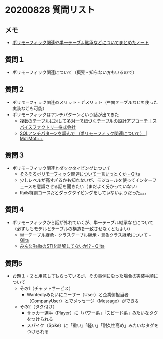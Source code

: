 # 20200828 質問リスト

## メモ

- [ポリモーフィック関連や単一テーブル継承などについてまとめたノート](10_issue_note_polymorphic.md)

## 質問１

- ポリモーフィック関連について（概要 - 知らない方もいるので）

## 質問２

- ポリモーフィック関連のメリット・デメリット（中間テーブルなどを使った実装なども可能）
- ポリモーフィックはアンチパターンという話が出てきた
  - [複数のテーブルに対して多対一で紐づくテーブルの設計アプローチ｜スパイスファクトリー株式会社](https://spice-factory.co.jp/development/has-and-belongs-to-many-table/)
  - [SQLアンチパターンを読んで （ポリモーフィック関連について） \| MotiMoti\+\+](https://blog.motimotilab.com/?p=207)

## 質問３

- ポリモーフィック関連とダックタイピングについて
  - [そろそろポリモーフィック関連について一言いっとくか \- Qiita](https://qiita.com/joker1007/items/9da1e279424554df7bb8#comments)
  - 少しレベルが高すぎるかも知れないが、モジュールを使ってインターフェースを意識させる話を聞きたい（まだよく分かっていない）
  - Rails特訓コースだとダックタイピングをしていないようだった。。。

## 質問４

- ポリモーフィックから話が外れていくが、単一テーブル継承などについて（必ずしもモデルとテーブルの構造を一致させなくともよい）
  - [単一テーブル継承・クラステーブル継承・具象クラス継承について \- Qiita](https://qiita.com/bmf_san/items/a03820b14a72db618d15)
  - [みんなRailsのSTIを誤解してないか\!? \- Qiita](https://qiita.com/yebihara/items/9ecb838893ad99be0561)

## 質問5

- お題１・２と用意してもらっているが、その事例に沿った場合の実装手順について
  - その1（チャットサービス）
    - Wantedlyみたいにユーザー（User）と企業側担当者（CompanyUser）とでメッセージ（Message）ができる
  - その2（タグ付け）
    - サッカー選手（Player）に「パワー系」「スピード系」みたいなタグをつけられる
    - スパイク（Spike）に「重い」「軽い」「耐久性高め」みたいなタグをつけられる
